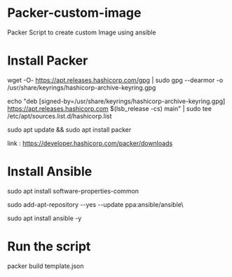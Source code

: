 # Packer-custom-image
Packer Script to create custom Image using ansible  

# Install Packer
wget -O- https://apt.releases.hashicorp.com/gpg | sudo gpg --dearmor -o /usr/share/keyrings/hashicorp-archive-keyring.gpg

echo "deb [signed-by=/usr/share/keyrings/hashicorp-archive-keyring.gpg] https://apt.releases.hashicorp.com $(lsb_release -cs) main" | sudo tee /etc/apt/sources.list.d/hashicorp.list

sudo apt update && sudo apt install packer

link : https://developer.hashicorp.com/packer/downloads

# Install Ansible
sudo apt install software-properties-common

sudo add-apt-repository --yes --update ppa:ansible/ansible\

sudo apt install ansible -y

# Run the script
packer build template.json
